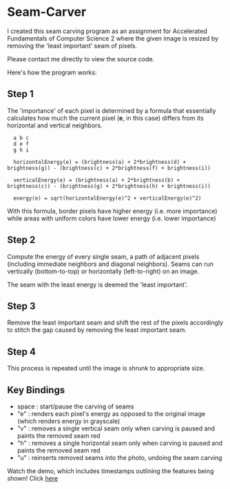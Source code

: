 # Seam-Carver

I created this seam carving program as an assignment for Accelerated Fundamentals of Computer Science 2 where the given image is resized by removing the 'least important' seam of pixels. 

Please contact me directly to view the source code. 

Here's how the program works: 

## Step 1 ## 
The 'importance' of each pixel is determined by a formula that essentially calculates how much the current pixel (**e**, in this case) differs from its horizontal and vertical neighbors. 
```
  a b c
  d e f
  g h i
```

```
  horizontalEnergy(e) = (brightness(a) + 2*brightness(d) + brightness(g)) - (brightness(c) + 2*brightness(f) + brightness(i))

  verticalEnergy(e) = (brightness(a) + 2*brightness(b) + brightness(c)) - (brightness(g) + 2*brightness(h) + brightness(i))

  energy(e) = sqrt(horizontalEnergy(e)^2 + verticalEnergy(e)^2)
```

  With this formula, border pixels have higher energy (i.e. more importance) while areas with uniform colors have lower energy (i.e. lower importance) 

  ## Step 2 ##
  Compute the energy of every single seam, a path of adjacent pixels (including immediate neighbors and diagonal neighbors). Seams can run vertically (bottom-to-top) or horizontally (left-to-right) on an image.

  The seam with the least energy is deemed the 'least important'. 

  ## Step 3 ##
  Remove the least important seam and shift the rest of the pixels accordingly to stitch the gap caused by removing the least important seam. 

  ## Step 4 ##
  This process is repeated until the image is shrunk to appropriate size. 


  ## Key Bindings ##
  - space : start/pause the carving of seams
  - "e" : renders each pixel's energy as opposed to the original image (which renders energy in grayscale)
  - "v" : removes a single vertical seam only when carving is paused and paints the removed seam red
  - "h" : removes a single horizontal seam only when carving is paused and paints the removed seam red
  - "u" : reinserts removed seams into the photo, undoing the seam carving 


  Watch the demo, which includes timestamps outlining the features being shown! 
  Click [here](https://www.youtube.com/watch?v=DgdfHFr-LkQ)

  
